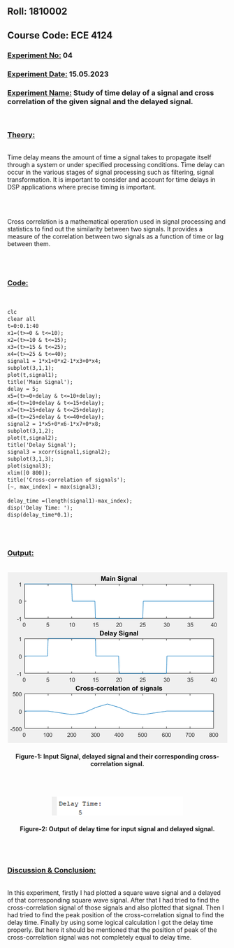 ## **Roll: 1810002**
## **Course Code: ECE 4124**

### **<u>Experiment No:</u> 04**

### **<u>Experiment Date:</u> 15.05.2023**

### **<u>Experiment Name:</u> Study of time delay of a signal and cross correlation of the given signal and the delayed signal.** 

<br>


### **<u>Theory:</u>**
                 
<br>                 
    Time delay means the amount of time a signal takes to propagate itself through a system or under specified processing conditions. Time delay can occur in the various stages of signal processing such as filtering, signal transformation. It is important to consider and account for time delays in DSP applications where precise timing is important.

<br><br>
                        

Cross correlation is a mathematical operation used in signal processing and statistics to find out the similarity between two signals. It provides a measure of the correlation between two signals as a function of time or lag between them.




<br> <br>



### **<u>Code:</u>**
<br>

```
clc
clear all
t=0:0.1:40
x1=(t>=0 & t<=10);
x2=(t>=10 & t<=15);
x3=(t>=15 & t<=25);
x4=(t>=25 & t<=40);
signal1 = 1*x1+0*x2-1*x3+0*x4;
subplot(3,1,1);
plot(t,signal1);
title('Main Signal');
delay = 5;
x5=(t>=0+delay & t<=10+delay);
x6=(t>=10+delay & t<=15+delay);
x7=(t>=15+delay & t<=25+delay);
x8=(t>=25+delay & t<=40+delay);
signal2 = 1*x5+0*x6-1*x7+0*x8;
subplot(3,1,2);
plot(t,signal2);
title('Delay Signal');
signal3 = xcorr(signal1,signal2);
subplot(3,1,3);
plot(signal3);
xlim([0 800]);
title('Cross-correlation of signals');
[~, max_index] = max(signal3);

delay_time =(length(signal1)-max_index);
disp('Delay Time: ');
disp(delay_time*0.1);
```


<br><br>



### **<u>Output:</u>** 
<br>

<div align="center">
<img src="./Capture.png" alt="Figure-1: Input Signal, delayed signal and their corresponding cross-correlation signal.">
<br>
<h4> Figure-1: Input Signal, delayed signal and their corresponding cross-correlation signal. </h4> 
</div>


<br><br>

<div align="center">
<img src="./Capture2.png" alt="Figure-2: Output of delay time for input signal and delayed signal." width="300">
<h4>Figure-2: Output of delay time for input signal and delayed signal. </h4> 

</div>
<br><br>


### **<u>Discussion & Conclusion:</u>** 
<br>
In this experiment, firstly I had plotted a square wave signal and a delayed of that corresponding square wave signal. After that I had tried to find the cross-correlation signal of those signals and also plotted that signal. Then I had tried to find the peak position of the cross-correlation signal to find the delay time. Finally by using some logical calculation I got the delay time properly. But here it should be mentioned that the position of peak of the cross-correlation signal was not completely equal to delay time.

<br><br>


